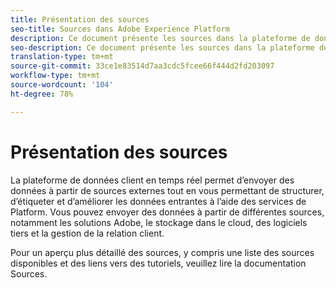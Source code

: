 ```yaml
---
title: Présentation des sources
seo-title: Sources dans Adobe Experience Platform
description: Ce document présente les sources dans la plateforme de données client en temps réel
seo-description: Ce document présente les sources dans la plateforme de données client en temps réel
translation-type: tm+mt
source-git-commit: 33ce1e83514d7aa3cdc5fcee66f444d2fd203097
workflow-type: tm+mt
source-wordcount: '104'
ht-degree: 78%

---
```



# Présentation des sources

La plateforme de données client en temps réel permet d’envoyer des données à partir de sources externes tout en vous permettant de structurer, d’étiqueter et d’améliorer les données entrantes à l’aide des services de Platform. Vous pouvez envoyer des données à partir de différentes sources, notamment les solutions Adobe, le stockage dans le cloud, des logiciels tiers et la gestion de la relation client.

Pour un aperçu plus détaillé des sources, y compris une liste des sources disponibles et des liens vers des tutoriels, veuillez lire la documentation [](../../sources/home.md)Sources.